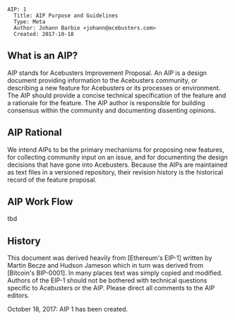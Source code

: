     AIP: 1
      Title: AIP Purpose and Guidelines
      Type: Meta
      Author: Johann Barbie <johann@acebusters.com>
      Created: 2017-10-18

What is an AIP?
--------------

AIP stands for Acebusters Improvement Proposal. An AIP is a design document providing information to the Acebusters community, or describing a new feature for Acebusters or its processes or environment. The AIP should provide a concise technical specification of the feature and a rationale for the feature. The AIP author is responsible for building consensus within the community and documenting dissenting opinions.

AIP Rational
------------

We intend AIPs to be the primary mechanisms for proposing new features, for collecting community input on an issue, and for documenting the design decisions that have gone into Acebusters. Because the AIPs are maintained as text files in a versioned repository, their revision history is the historical record of the feature proposal.

AIP Work Flow
-------------

tbd


History
-------

This document was derived heavily from [Ethereum's EIP-1] written by Martin Becze and Hudson Jameson which in turn was derived from [Bitcoin's BIP-0001]. In many places text was simply copied and modified. Authors of the EIP-1 should not be bothered with technical questions specific to Acebusters or the AIP. Please direct all comments to the AIP editors.

October 18, 2017: AIP 1 has been created.

